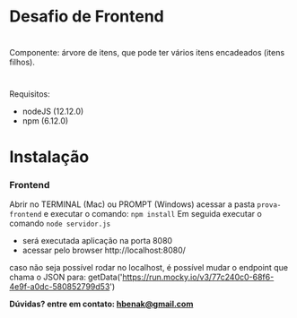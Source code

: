 # Desafio de Frontend
#
Componente: árvore de itens, que pode ter vários itens encadeados (itens filhos).
#

Requisitos:
  - nodeJS (12.12.0)
  - npm (6.12.0)

# Instalação

### Frontend
Abrir no TERMINAL (Mac) ou PROMPT (Windows) acessar a pasta `prova-frontend` e executar o comando: `npm install`
Em seguida executar o comando `node servidor.js`

  - será executada aplicação na porta 8080
  - acessar pelo browser http://localhost:8080/

caso não seja possível rodar no localhost, é possível mudar o endpoint que chama o JSON para:
getData('https://run.mocky.io/v3/77c240c0-68f6-4e9f-a0dc-580852799d53')

**Dúvidas? entre em contato: hbenak@gmail.com**